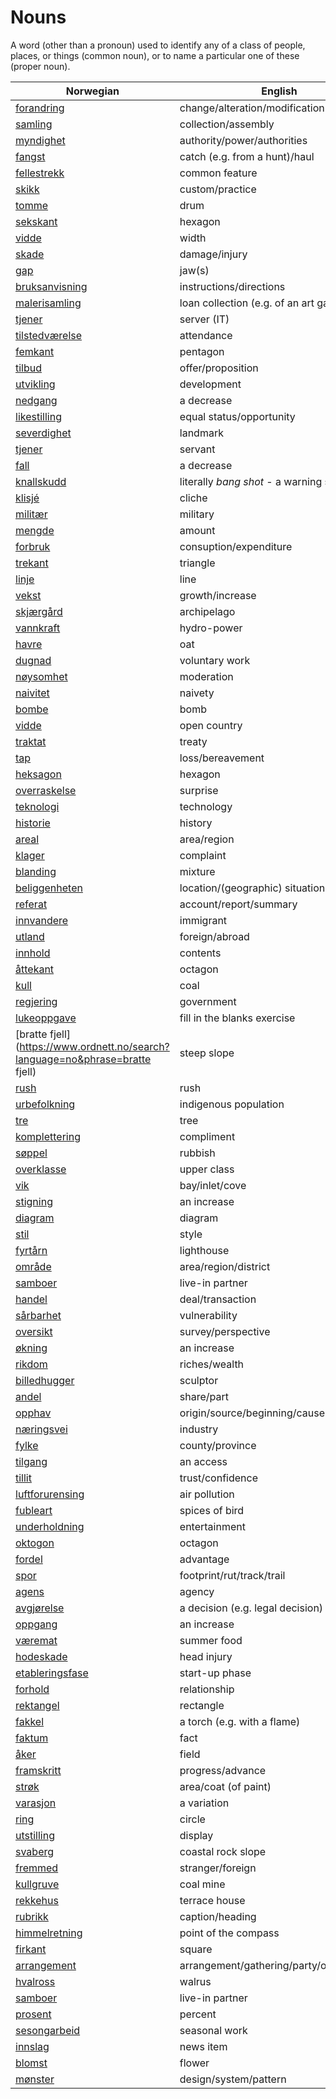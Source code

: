 # Nouns

A word (other than a pronoun) used to identify any of a class of people, places, or things (common noun), or to name a particular one of these (proper noun).

| Norwegian | English | Gender |
| --- | --- | --- |
| [forandring](https://www.ordnett.no/search?language=no&phrase=forandring) | change/alteration/modification | m |
| [samling](https://www.ordnett.no/search?language=no&phrase=samling) | collection/assembly | m |
| [myndighet](https://www.ordnett.no/search?language=no&phrase=myndighet) | authority/power/authorities | m |
| [fangst](https://www.ordnett.no/search?language=no&phrase=fangst) | catch (e.g. from a hunt)/haul | m |
| [fellestrekk](https://www.ordnett.no/search?language=no&phrase=fellestrekk) | common feature | i |
| [skikk](https://www.ordnett.no/search?language=no&phrase=skikk) | custom/practice | m |
| [tomme](https://www.ordnett.no/search?language=no&phrase=tomme) | drum | m |
| [sekskant](https://www.ordnett.no/search?language=no&phrase=sekskant) | hexagon | m |
| [vidde](https://www.ordnett.no/search?language=no&phrase=vidde) | width | m/f |
| [skade](https://www.ordnett.no/search?language=no&phrase=skade) | damage/injury | m |
| [gap](https://www.ordnett.no/search?language=no&phrase=gap) | jaw(s) | m |
| [bruksanvisning](https://www.ordnett.no/search?language=no&phrase=bruksanvisning) | instructions/directions | m |
| [malerisamling](https://www.ordnett.no/search?language=no&phrase=malerisamling) | loan collection (e.g. of an art gallery) | m |
| [tjener](https://www.ordnett.no/search?language=no&phrase=tjener) | server (IT) | m |
| [tilstedværelse](https://www.ordnett.no/search?language=no&phrase=tilstedværelse) | attendance | i |
| [femkant](https://www.ordnett.no/search?language=no&phrase=femkant) | pentagon | m |
| [tilbud](https://www.ordnett.no/search?language=no&phrase=tilbud) | offer/proposition | i |
| [utvikling](https://www.ordnett.no/search?language=no&phrase=utvikling) | development | m |
| [nedgang](https://www.ordnett.no/search?language=no&phrase=nedgang) | a decrease | m |
| [likestilling](https://www.ordnett.no/search?language=no&phrase=likestilling) | equal status/opportunity | m |
| [severdighet](https://www.ordnett.no/search?language=no&phrase=severdighet) | landmark | m |
| [tjener](https://www.ordnett.no/search?language=no&phrase=tjener) | servant | m |
| [fall](https://www.ordnett.no/search?language=no&phrase=fall) | a decrease | i |
| [knallskudd](https://www.ordnett.no/search?language=no&phrase=knallskudd) | literally _bang shot_ - a warning shot gun | i |
| [klisjé](https://www.ordnett.no/search?language=no&phrase=klisjé) | cliche | m |
| [militær](https://www.ordnett.no/search?language=no&phrase=militær) | military | m |
| [mengde](https://www.ordnett.no/search?language=no&phrase=mengde) | amount | m |
| [forbruk](https://www.ordnett.no/search?language=no&phrase=forbruk) | consuption/expenditure | i |
| [trekant](https://www.ordnett.no/search?language=no&phrase=trekant) | triangle | m |
| [linje](https://www.ordnett.no/search?language=no&phrase=linje) | line | m |
| [vekst](https://www.ordnett.no/search?language=no&phrase=vekst) | growth/increase | m |
| [skjærgård](https://www.ordnett.no/search?language=no&phrase=skjærgård) | archipelago | m |
| [vannkraft](https://www.ordnett.no/search?language=no&phrase=vannkraft) | hydro-power | m |
| [havre](https://www.ordnett.no/search?language=no&phrase=havre) | oat | m |
| [dugnad](https://www.ordnett.no/search?language=no&phrase=dugnad) | voluntary work | m |
| [nøysomhet](https://www.ordnett.no/search?language=no&phrase=nøysomhet) | moderation | m |
| [naivitet](https://www.ordnett.no/search?language=no&phrase=naivitet) | naivety | m |
| [bombe](https://www.ordnett.no/search?language=no&phrase=bombe) | bomb | m |
| [vidde](https://www.ordnett.no/search?language=no&phrase=vidde) | open country | m |
| [traktat](https://www.ordnett.no/search?language=no&phrase=traktat) | treaty | m |
| [tap](https://www.ordnett.no/search?language=no&phrase=tap) | loss/bereavement | i |
| [heksagon](https://www.ordnett.no/search?language=no&phrase=heksagon) | hexagon | m |
| [overraskelse](https://www.ordnett.no/search?language=no&phrase=overraskelse) | surprise | m |
| [teknologi](https://www.ordnett.no/search?language=no&phrase=teknologi) | technology | m |
| [historie](https://www.ordnett.no/search?language=no&phrase=historie) | history | m/f |
| [areal](https://www.ordnett.no/search?language=no&phrase=areal) | area/region | i |
| [klager](https://www.ordnett.no/search?language=no&phrase=klager) | complaint | m |
| [blanding](https://www.ordnett.no/search?language=no&phrase=blanding) | mixture | m |
| [beliggenheten](https://www.ordnett.no/search?language=no&phrase=beliggenheten) | location/(geographic) situation | m/f |
| [referat](https://www.ordnett.no/search?language=no&phrase=referat) | account/report/summary | i |
| [innvandere](https://www.ordnett.no/search?language=no&phrase=innvandere) | immigrant | m |
| [utland](https://www.ordnett.no/search?language=no&phrase=utland) | foreign/abroad | m |
| [innhold](https://www.ordnett.no/search?language=no&phrase=innhold) | contents | i |
| [åttekant](https://www.ordnett.no/search?language=no&phrase=åttekant) | octagon | m |
| [kull](https://www.ordnett.no/search?language=no&phrase=kull) | coal | i |
| [regjering](https://www.ordnett.no/search?language=no&phrase=regjering) | government | m |
| [lukeoppgave](https://www.ordnett.no/search?language=no&phrase=lukeoppgave) | fill in the blanks exercise | m |
| [bratte fjell](https://www.ordnett.no/search?language=no&phrase=bratte fjell) | steep slope | m |
| [rush](https://www.ordnett.no/search?language=no&phrase=rush) | rush | i |
| [urbefolkning](https://www.ordnett.no/search?language=no&phrase=urbefolkning) | indigenous population | m |
| [tre](https://www.ordnett.no/search?language=no&phrase=tre) | tree | i |
| [komplettering](https://www.ordnett.no/search?language=no&phrase=komplettering) | compliment | m |
| [søppel](https://www.ordnett.no/search?language=no&phrase=søppel) | rubbish | i |
| [overklasse](https://www.ordnett.no/search?language=no&phrase=overklasse) | upper class | m |
| [vik](https://www.ordnett.no/search?language=no&phrase=vik) | bay/inlet/cove | m |
| [stigning](https://www.ordnett.no/search?language=no&phrase=stigning) | an increase | m |
| [diagram](https://www.ordnett.no/search?language=no&phrase=diagram) | diagram | i |
| [stil](https://www.ordnett.no/search?language=no&phrase=stil) | style | m |
| [fyrtårn](https://www.ordnett.no/search?language=no&phrase=fyrtårn) | lighthouse | i |
| [område](https://www.ordnett.no/search?language=no&phrase=område) | area/region/district | i |
| [samboer](https://www.ordnett.no/search?language=no&phrase=samboer) | live-in partner | m |
| [handel](https://www.ordnett.no/search?language=no&phrase=handel) | deal/transaction | m |
| [sårbarhet](https://www.ordnett.no/search?language=no&phrase=sårbarhet) | vulnerability | m |
| [oversikt](https://www.ordnett.no/search?language=no&phrase=oversikt) | survey/perspective | m |
| [økning](https://www.ordnett.no/search?language=no&phrase=økning) | an increase | m |
| [rikdom](https://www.ordnett.no/search?language=no&phrase=rikdom) | riches/wealth | m |
| [billedhugger](https://www.ordnett.no/search?language=no&phrase=billedhugger) | sculptor | m |
| [andel](https://www.ordnett.no/search?language=no&phrase=andel) | share/part | m |
| [opphav](https://www.ordnett.no/search?language=no&phrase=opphav) | origin/source/beginning/cause | i |
| [næringsvei](https://www.ordnett.no/search?language=no&phrase=næringsvei) | industry | m |
| [fylke](https://www.ordnett.no/search?language=no&phrase=fylke) | county/province | i |
| [tilgang](https://www.ordnett.no/search?language=no&phrase=tilgang) | an access | i |
| [tillit](https://www.ordnett.no/search?language=no&phrase=tillit) | trust/confidence | m |
| [luftforurensing](https://www.ordnett.no/search?language=no&phrase=luftforurensing) | air pollution | m |
| [fubleart](https://www.ordnett.no/search?language=no&phrase=fubleart) | spices of bird | m/f |
| [underholdning](https://www.ordnett.no/search?language=no&phrase=underholdning) | entertainment | m |
| [oktogon](https://www.ordnett.no/search?language=no&phrase=oktogon) | octagon | m |
| [fordel](https://www.ordnett.no/search?language=no&phrase=fordel) | advantage | m |
| [spor](https://www.ordnett.no/search?language=no&phrase=spor) | footprint/rut/track/trail | i |
| [agens](https://www.ordnett.no/search?language=no&phrase=agens) | agency | m |
| [avgjørelse](https://www.ordnett.no/search?language=no&phrase=avgjørelse) | a decision (e.g. legal decision) | m |
| [oppgang](https://www.ordnett.no/search?language=no&phrase=oppgang) | an increase | m |
| [væremat](https://www.ordnett.no/search?language=no&phrase=væremat) | summer food | m |
| [hodeskade](https://www.ordnett.no/search?language=no&phrase=hodeskade) | head injury | m |
| [etableringsfase](https://www.ordnett.no/search?language=no&phrase=etableringsfase) | start-up phase | m |
| [forhold](https://www.ordnett.no/search?language=no&phrase=forhold) | relationship | i |
| [rektangel](https://www.ordnett.no/search?language=no&phrase=rektangel) | rectangle | i |
| [fakkel](https://www.ordnett.no/search?language=no&phrase=fakkel) | a torch (e.g. with a flame) | m |
| [faktum](https://www.ordnett.no/search?language=no&phrase=faktum) | fact | i |
| [åker](https://www.ordnett.no/search?language=no&phrase=åker) | field | m |
| [framskritt](https://www.ordnett.no/search?language=no&phrase=framskritt) | progress/advance | i |
| [strøk](https://www.ordnett.no/search?language=no&phrase=strøk) | area/coat (of paint) | i |
| [varasjon](https://www.ordnett.no/search?language=no&phrase=varasjon) | a variation | m |
| [ring](https://www.ordnett.no/search?language=no&phrase=ring) | circle | m |
| [utstilling](https://www.ordnett.no/search?language=no&phrase=utstilling) | display | m |
| [svaberg](https://www.ordnett.no/search?language=no&phrase=svaberg) | coastal rock slope | i |
| [fremmed](https://www.ordnett.no/search?language=no&phrase=fremmed) | stranger/foreign | m |
| [kullgruve](https://www.ordnett.no/search?language=no&phrase=kullgruve) | coal mine | m |
| [rekkehus](https://www.ordnett.no/search?language=no&phrase=rekkehus) | terrace house | i |
| [rubrikk](https://www.ordnett.no/search?language=no&phrase=rubrikk) | caption/heading | m |
| [himmelretning](https://www.ordnett.no/search?language=no&phrase=himmelretning) | point of the compass | m |
| [firkant](https://www.ordnett.no/search?language=no&phrase=firkant) | square | m |
| [arrangement](https://www.ordnett.no/search?language=no&phrase=arrangement) | arrangement/gathering/party/organisation | i |
| [hvalross](https://www.ordnett.no/search?language=no&phrase=hvalross) | walrus | m |
| [samboer](https://www.ordnett.no/search?language=no&phrase=samboer) | live-in partner | m |
| [prosent](https://www.ordnett.no/search?language=no&phrase=prosent) | percent | m |
| [sesongarbeid](https://www.ordnett.no/search?language=no&phrase=sesongarbeid) | seasonal work | i |
| [innslag](https://www.ordnett.no/search?language=no&phrase=innslag) | news item | i |
| [blomst](https://www.ordnett.no/search?language=no&phrase=blomst) | flower | m |
| [mønster](https://www.ordnett.no/search?language=no&phrase=mønster) | design/system/pattern | i |

